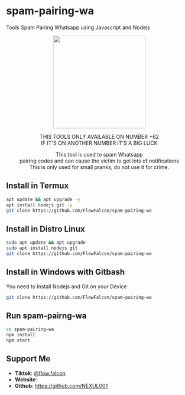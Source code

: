 # spam-pairing-wa
Tools Spam Pairing Whatsapp using Javascript and Nodejs
<div align="center">
  <p>
    <img src="1.jpg" width="250">
  </p>
  <p> THIS TOOLS ONLY AVAILABLE ON NUMBER +62<br>
  IF IT'S ON ANOTHER NUMBER IT'S A BIG LUCK</p>
  <p>This tool is used to spam Whatsapp<br>
    pairing codes and can cause the victim to get lots of notifications<br>
    This is only used for small pranks, do not use it for crime.  </p>
</div>

## Install in Termux
```bash
apt update && apt upgrade -y
apt install nodejs git -y
git clone https://github.com/FlowFalcon/spam-pairing-wa
```

## Install in Distro Linux
```bash
sudo apt update && apt upgrade
sudo apt install nodejs git
git clone https://github.com/FlowFalcon/spam-pairing-wa
```

## Install in Windows with Gitbash
You need to Install Nodejs and Git on your Device
```bash
git clone https://github.com/FlowFalcon/spam-pairing-wa
```

## Run spam-pairng-wa
```bash
cd spam-pairing-wa
npm install
npm start
```

## Support Me
<ul>
  <li><strong>Tiktok</strong>: <a href="https://www.tiktok.com/@Nexul4you">@flow.falcon</a></li>
  <li><strong>Website</strong>: <a href=""></a></li>
  <li><strong>Github</strong>: <a href="https://github.com/NEXUL001">https://github.com/NEXUL001</a></li>
</ul>

